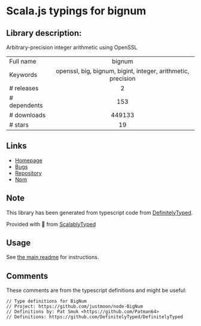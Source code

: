 
# Scala.js typings for bignum


## Library description:
Arbitrary-precision integer arithmetic using OpenSSL

|                    |                 |
| ------------------ | :-------------: |
| Full name          | bignum |
| Keywords           | openssl, big, bignum, bigint, integer, arithmetic, precision |
| # releases         | 2 |
| # dependents       | 153 |
| # downloads        | 449133 |
| # stars            | 19 |

## Links
- [Homepage](https://github.com/justmoon/node-bignum#readme)
- [Bugs](https://github.com/justmoon/node-bignum/issues)
- [Repository](https://github.com/justmoon/node-bignum)
- [Npm](https://www.npmjs.com/package/bignum)
    


## Note
This library has been generated from typescript code from [DefinitelyTyped](https://definitelytyped.org).

Provided with :purple_heart: from [ScalablyTyped](https://github.com/oyvindberg/ScalablyTyped)

## Usage
See [the main readme](../../readme.md) for instructions.

## Comments

These comments are from the typescript definitions and might be useful:
```
// Type definitions for BigNum
// Project: https://github.com/justmoon/node-BigNum
// Definitions by: Pat Smuk <https://github.com/Patman64>
// Definitions: https://github.com/DefinitelyTyped/DefinitelyTyped

```

